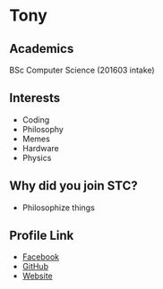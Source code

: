 # Tony

## Academics

BSc Computer Science (201603 intake)

## Interests

- Coding
- Philosophy
- Memes
- Hardware
- Physics

## Why did you join STC?

- Philosophize things

## Profile Link

- [Facebook](https://facebook.com/gaara4896)
- [GitHub](https://github.com/gaara4896)
- [Website](https://gaara4896.github.io/)

